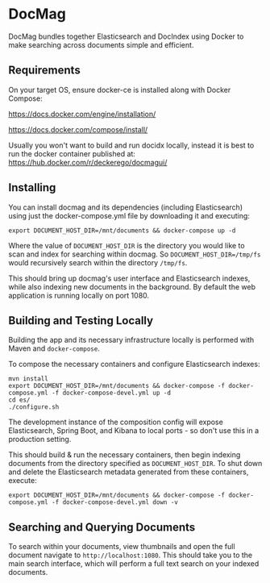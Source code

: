 # DocMag

DocMag bundles together Elasticsearch and DocIndex using Docker
to make searching across documents simple and efficient.


## Requirements

On your target OS, ensure docker-ce is installed along with Docker Compose:

https://docs.docker.com/engine/installation/

https://docs.docker.com/compose/install/

Usually you won't want to build and run docidx locally, instead it is best to
run the docker container published at: https://hub.docker.com/r/deckerego/docmagui/


## Installing

You can install docmag and its dependencies (including Elasticsearch) using just the
docker-compose.yml file by downloading it and executing:

    export DOCUMENT_HOST_DIR=/mnt/documents && docker-compose up -d

Where the value of `DOCUMENT_HOST_DIR` is the directory you would like to scan and
index for searching within docmag. So `DOCUMENT_HOST_DIR=/tmp/fs` would recursively
search within the directory `/tmp/fs`.

This should bring up docmag's user interface and Elasticsearch indexes, while also
indexing new documents in the background. By default the web application is running
locally on port 1080.

## Building and Testing Locally

Building the app and its necessary infrastructure locally is performed with
Maven and `docker-compose`.

To compose the necessary containers and configure Elasticsearch indexes:

    mvn install
    export DOCUMENT_HOST_DIR=/mnt/documents && docker-compose -f docker-compose.yml -f docker-compose-devel.yml up -d
    cd es/
    ./configure.sh

The development instance of the composition config will expose Elasticsearch,
Spring Boot, and Kibana to local ports - so don't use this in a
production setting.

This should build & run the necessary containers, then begin indexing documents
from the directory specified as `DOCUMENT_HOST_DIR`. To shut down and delete the
Elasticsearch metadata generated from these containers, execute:

    export DOCUMENT_HOST_DIR=/mnt/documents && docker-compose -f docker-compose.yml -f docker-compose-devel.yml down -v


## Searching and Querying Documents

To search within your documents, view thumbnails and open the full document
navigate to `http://localhost:1080`. This should take you to the main search
interface, which will perform a full text search on your indexed documents.
